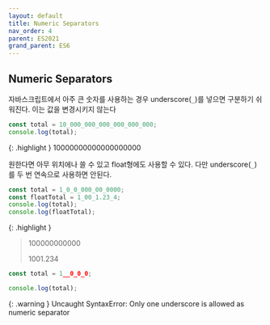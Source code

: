 ```yaml
---
layout: default
title: Numeric Separators
nav_order: 4
parent: ES2021
grand_parent: ES6
---
```


## Numeric Separators

자바스크립트에서 아주 큰 숫자를 사용하는 경우 underscore(`_`)를 넣으면 구분하기 쉬워진다. 이는 값을 변경시키지 않는다

```js
const total = 10_000_000_000_000_000_000;
console.log(total);
```

{: .highlight }
10000000000000000000

원한다면 아무 위치에나 쓸 수 있고 float형에도 사용할 수 있다. 다만 underscore(`_`)를 두 번 연속으로 사용하면 안된다.

```js
const total = 1_0_0_000_00_0000;
const floatTotal = 1_00_1.23_4;
console.log(total);
console.log(floatTotal);
```

{: .highlight }

> 100000000000
>
> 1001.234

```js
const total = 1__0_0_0;

console.log(total);
```

{: .warning }
Uncaught SyntaxError: Only one underscore is allowed as numeric separator
